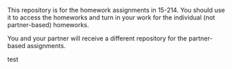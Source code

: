 This repository is for the homework assignments in 15-214.  You should 
use it to access the homeworks and turn in your work for the individual 
(not partner-based) homeworks.

You and your partner will receive a different repository for the
partner-based assignments.


test